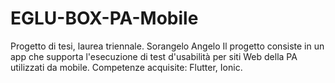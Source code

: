 # EGLU-BOX-PA-Mobile
Progetto di tesi, laurea triennale. Sorangelo Angelo
Il progetto consiste in un app che supporta l'esecuzione di test d'usabilità per siti Web della PA utilizzati da mobile.
Competenze acquisite: Flutter, Ionic.
